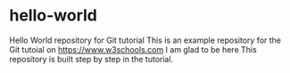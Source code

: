 # hello-world
Hello World repository for Git tutorial
This is an example repository for the Git tutoial on https://www.w3schools.com
I am glad to be here
This repository is built step by step in the tutorial.
